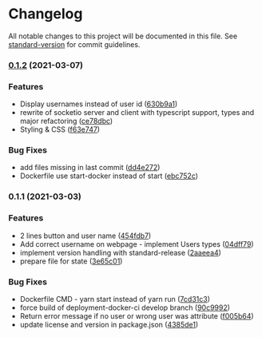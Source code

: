 # Changelog

All notable changes to this project will be documented in this file. See [standard-version](https://github.com/conventional-changelog/standard-version) for commit guidelines.

### [0.1.2](https://github.com/olzzon/tv2-sofie-portal/compare/v0.1.1...v0.1.2) (2021-03-07)


### Features

* Display usernames instead of user id ([630b9a1](https://github.com/olzzon/tv2-sofie-portal/commit/630b9a1dc1ffae6a3488751687c4ffac487a0bcb))
* rewrite of socketio server and client with typescript support, types and major refactoring ([ce78dbc](https://github.com/olzzon/tv2-sofie-portal/commit/ce78dbc334afb0430755af7e2c5830a1d7a515fd))
* Styling & CSS ([f63e747](https://github.com/olzzon/tv2-sofie-portal/commit/f63e747c181de9dd8a6de8ed11cdcc6028b2c61e))


### Bug Fixes

* add files missing in last commit ([dd4e272](https://github.com/olzzon/tv2-sofie-portal/commit/dd4e27295150645fadf8e6c9c65c91932ab14457))
* Dockerfile use start-docker instead of start ([ebc752c](https://github.com/olzzon/tv2-sofie-portal/commit/ebc752c1b952af526c0960863ab05d43092ba22a))

### 0.1.1 (2021-03-03)


### Features

* 2 lines button and user name ([454fdb7](https://github.com/olzzon/tv2-sofie-portal/commit/454fdb7a12247886a536dc91576e5b3fa2249aa2))
* Add correct username on webpage - implement Users types ([04dff79](https://github.com/olzzon/tv2-sofie-portal/commit/04dff790ecfe559330166788b9c8537c502518c8))
* implement version handling with standard-release ([2aaeea4](https://github.com/olzzon/tv2-sofie-portal/commit/2aaeea46d5b74ba4cc4b7f7cc28048770a347333))
* prepare file for state ([3e65c01](https://github.com/olzzon/tv2-sofie-portal/commit/3e65c01032e0afdf875712716562210140db08cb))


### Bug Fixes

* Dockerfile CMD - yarn start instead of yarn run ([7cd31c3](https://github.com/olzzon/tv2-sofie-portal/commit/7cd31c3fea9d3a68dc2f45e55fddc870f40ab510))
* force build of deployment-docker-ci develop branch ([90c9992](https://github.com/olzzon/tv2-sofie-portal/commit/90c99929089fc702793d53fa08b9f4694e81d575))
* Return error message if no user or wrong user was attribute ([f005b64](https://github.com/olzzon/tv2-sofie-portal/commit/f005b64652aaeabf34f60434739225fc0357f8df))
* update license and version in package.json ([4385de1](https://github.com/olzzon/tv2-sofie-portal/commit/4385de18621870c0f2a4de9acb3e6c47d90507e0))
